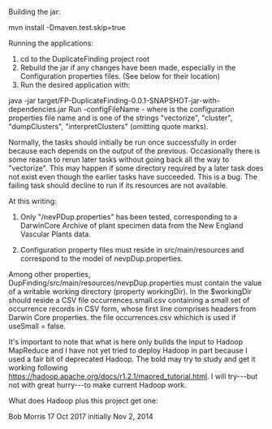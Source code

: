 Building the jar:

mvn install -Dmaven.test.skip=true

Running the applications:

1. cd to the DuplicateFinding project root
2. Rebuild the jar if any changes have been made, especially 
in the Configuration properties files. (See below for their location)
3. Run the desired application with:

java -jar target/FP-DuplicateFinding-0.0.1-SNAPSHOT-jar-with-dependencies.jar Run -configFileName <filename> -<task> where <filename> is the configuration properties file name and <task> is one of the strings "vectorize", "cluster", "dumpClusters", "interpretClusters" (omitting quote marks).

Normally, the tasks should initially be run once successfully in order 
because each depends on the output of the previous. Occasionally there 
is some reason to rerun later tasks without going back all the way to 
"vectorize".  This may happen if some directory required by a later task 
does not exist even though the earlier tasks have succeeded.  This is a bug.
The failing task should decline to run if its resources are not available.


At this writing:

1. Only "/nevPDup.properties" has been tested, corresponding to a 
DarwinCore Archive of plant specimen data from the New England Vascular Plants data.

2. Configuration property files must reside in src/main/resources and correspond 
to the model of nevpDup.properties.


Among other properties, DupFinding/src/main/resources/nevpDup.properties must contain
the value of a writable  working directory (property workingDir). In the $workingDir
should reside a CSV file occurrences.small.csv containing a small set of occurrence
records in CSV form, whose first line comprises headers from Darwin Core properties.
the file occurrences.csv whichich is used if useSmall = false.

It's important to note that what is here only builds the input to Hadoop MapReduce and
I have not yet tried to deploy Hadoop in part because I used a fair bit of deprecated
Hadoop. The bold may try to study and get it working following
https://hadoop.apache.org/docs/r1.2.1/mapred_tutorial.html. I will try---but not
with great hurry---to make current Hadoop work.

What does Hadoop plus this project get one:



Bob Morris
17 Oct 2017
initially Nov 2, 2014


